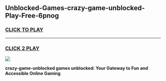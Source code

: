 
## Unblocked-Games-crazy-game-unblocked-Play-Free-6pnog
<h3>
<a href="https://premium76.site?title=crazy-game-unblocked&ref=20A">CLICK TO PLAY</a></h3>
<hr>

<h3>
<a href="https://premium76.site?title=crazy-game-unblocked&ref=20A">CLICK 2 PLAY</a>
  
</h3>

<a href="https://premium76.site?title=crazy-game-unblocked&ref=20A"><img src="https://clearcache.store/games.png"></a>


**crazy-game-unblocked games unblocked: Your Gateway to Fun and Accessible Online Gaming**
